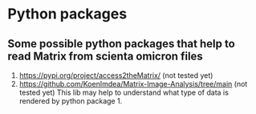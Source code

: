# Python packages
## Some possible python packages that help to read Matrix from scienta omicron files
1.   https://pypi.org/project/access2theMatrix/ (not tested yet)
2. https://github.com/KoenImdea/Matrix-Image-Analysis/tree/main (not tested yet)
   This lib may help to understand what type of data is rendered by python package 1.